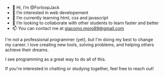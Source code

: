 - 👋 Hi, I’m @ForloopJack
- 👀 I’m interested in web developement
- 🌱 I’m currently learning html, css and javascript
- 💞️ I’m looking to collaborate with other students to learn faster and better 
- 📫 You can contact me at giacomo.moro89@gmail.com
  
I'm not a professional programmer (yet), but I'm doing my best to change my career. 
I love creating new tools, solving problems, and helping others achieve their dreams. 

I see programming as a great way to do all of this.

If you're interested in chatting or studying together, feel free to reach out!

